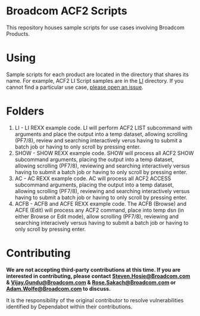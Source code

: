 # Broadcom ACF2 Scripts
This repository houses sample scripts for use cases involving Broadcom Products.

# Using
Sample scripts for each product are located in the directory that shares its name. For example, ACF2 LI Script samples are in the [LI](LI) directory. If you cannot find a particular use case, [please open an issue](https://github.com/BroadcomMFD/broadcom-product-scripts/issues/new).

# Folders
1. LI - LI REXX example code.  LI will perform ACF2 LIST subcommand with arguments and place the output into a temp dataset, allowing scrolling (PF7/8), review and searching interactively verus having to submit a batch job or having to only scroll by pressing enter.
2. SHOW - SHOW REXX example code.  SHOW will process all ACF2 SHOW subcommand arguments, placing the output into a temp dataset, allowing scrolling (PF7/8), reviewing and searching interactively versus having to submit a batch job or having to only scroll by pressing enter.
3. AC - AC REXX example code.  AC will process all ACF2 ACCESS subcommand arguments, placing the output into a temp dataset, allowing scrolling (PF7/8), reviewing and searching interactively versus having to submit a batch job or having to only scroll by pressing enter.
4. ACFB - ACFB and ACFE REXX example code.  The ACFB (Browse) and ACFE (Edit) will process any ACF2 command, place into temp dsn (in either Browse or Edit mode), allow scrolling (PF7/8), reviewing and searching interacively versus having to submit a batch job or having to only scroll by pressing enter.

# Contributing
**We are not accepting third-party contributions at this time. If you are interested in contributing, please contact Steven.Hosie@Broadcom.com & Vijay.Gundu@Broadcom.com & Rose.Sakach@Broadcom.com or Adam.Wolfe@Broadcom.com to discuss.**

It is the responsibility of the original contributor to resolve vulnerabilities identified by Dependabot within their contributions.
